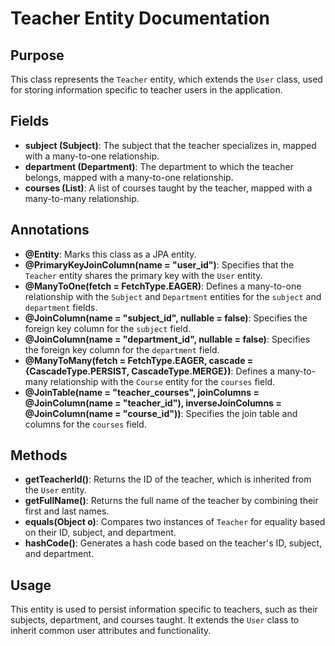 # Teacher Entity Documentation

## Purpose

This class represents the `Teacher` entity, which extends the `User` class, used for storing information specific to teacher users in the application.

## Fields

- **subject (Subject)**: The subject that the teacher specializes in, mapped with a many-to-one relationship.
- **department (Department)**: The department to which the teacher belongs, mapped with a many-to-one relationship.
- **courses (List<Course>)**: A list of courses taught by the teacher, mapped with a many-to-many relationship.

## Annotations

- **@Entity**: Marks this class as a JPA entity.
- **@PrimaryKeyJoinColumn(name = "user_id")**: Specifies that the `Teacher` entity shares the primary key with the `User` entity.
- **@ManyToOne(fetch = FetchType.EAGER)**: Defines a many-to-one relationship with the `Subject` and `Department` entities for the `subject` and `department` fields.
- **@JoinColumn(name = "subject_id", nullable = false)**: Specifies the foreign key column for the `subject` field.
- **@JoinColumn(name = "department_id", nullable = false)**: Specifies the foreign key column for the `department` field.
- **@ManyToMany(fetch = FetchType.EAGER, cascade = {CascadeType.PERSIST, CascadeType.MERGE})**: Defines a many-to-many relationship with the `Course` entity for the `courses` field.
- **@JoinTable(name = "teacher_courses", joinColumns = @JoinColumn(name = "teacher_id"), inverseJoinColumns = @JoinColumn(name = "course_id"))**: Specifies the join table and columns for the `courses` field.

## Methods

- **getTeacherId()**: Returns the ID of the teacher, which is inherited from the `User` entity.
- **getFullName()**: Returns the full name of the teacher by combining their first and last names.
- **equals(Object o)**: Compares two instances of `Teacher` for equality based on their ID, subject, and department.
- **hashCode()**: Generates a hash code based on the teacher's ID, subject, and department.

## Usage

This entity is used to persist information specific to teachers, such as their subjects, department, and courses taught. It extends the `User` class to inherit common user attributes and functionality.

